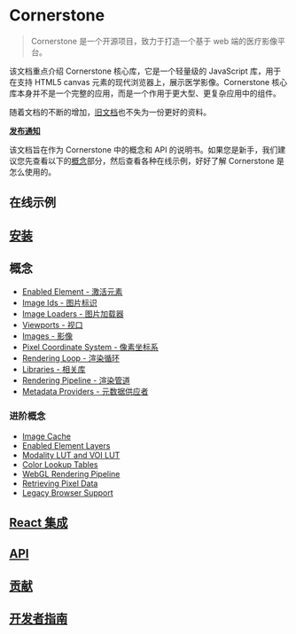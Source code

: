 # Cornerstone

> Cornerstone 是一个开源项目，致力于打造一个基于 web 端的医疗影像平台。

该文档重点介绍 Cornerstone 核心库，它是一个轻量级的 JavaScript 库，用于在支持 HTML5 canvas 元素的现代浏览器上，展示医学影像。Cornerstone 核心库本身并不是一个完整的应用，而是一个作用于更大型、更复杂应用中的组件。

随着文档的不断的增加，[旧文档](https://github.com/cornerstonejs/cornerstone/wiki)也不失为一份更好的资料。

**[发布通知](https://github.com/cornerstonejs/cornerstone/releases)**

该文档旨在作为 Cornerstone 中的概念和 API 的说明书。如果您是新手，我们建议您先查看以下的[概念](##概念)部分，然后查看各种<a target="_blank" :href="$withBase('/example/index.html')">在线示例</a>，好好了解 Cornerstone 是怎么使用的。

<h2>
<a target="_blank" :href="$withBase('/example/index.html')">在线示例</a>
</h2>

## [安装](installation.md)
## 概念
  - [Enabled Element - 激活元素](concepts/enabled-elements.md)
  - [Image Ids - 图片标识](concepts/image-ids.md)
  - [Image Loaders - 图片加载器](concepts/image-loaders.md)
  - [Viewports - 视口](concepts/viewports.md)
  - [Images - 影像](concepts/images.md)
  - [Pixel Coordinate System - 像素坐标系](concepts/pixel-coordinate-system.md)
  - [Rendering Loop - 渲染循环](concepts/rendering-loop.md)
  - [Libraries - 相关库](concepts/libraries.md)
  - [Rendering Pipeline - 渲染管道](concepts/rendering-pipeline.md)
  - [Metadata Providers - 元数据供应者](concepts/metadata-providers.md)
### 进阶概念
  - [Image Cache](advanced/image-cache.md)
  - [Enabled Element Layers](advanced/enabled-element-layers.md)
  - [Modality LUT and VOI LUT](advanced/modality-lut-and-voi-lut.md)
  - [Color Lookup Tables](advanced/color-lookup-tables.md)
  - [WebGL Rendering Pipeline](advanced/webgl-rendering-pipeline.md)
  - [Retrieving Pixel Data](advanced/retrieving-pixel-data.md)
  - [Legacy Browser Support](advanced/legacy-browser-support.md)

## [React 集成](integration.md)
## [API](api.md)
## [贡献](contributing.md)
## [开发者指南](developer-guide.md)
